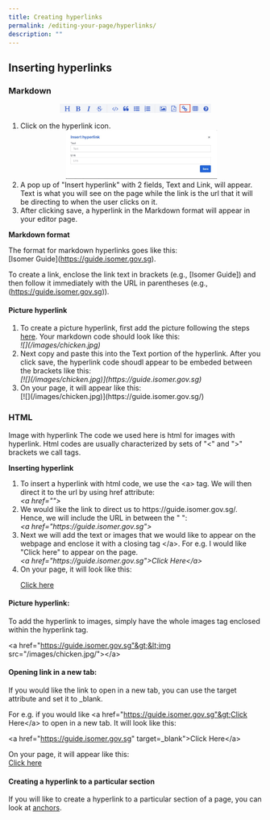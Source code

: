 ```yaml
---
title: Creating hyperlinks
permalink: /editing-your-page/hyperlinks/
description: ""
---
```

Inserting hyperlinks
--------------------

### Markdown

<center><img style="width:300px" src="/images/Toolbar%20(Link).png"></center>

<ol><li>Click on the hyperlink icon.</li>

<center><img style="width:300px" src="/images/Insert%20Hyperlink.jpg"></center>

<li>A pop up of "Insert hyperlink" with 2 fields, Text and Link, will appear. Text is what you will see on the page while the link is the url that it will be directing to when the user clicks on it.</li>

<li>After clicking save, a hyperlink in the Markdown format will appear in your editor page.</li></ol>

<b>Markdown format</b>

The format for markdown hyperlinks goes like this:<br> \[Isomer Guide\](https://guide.isomer.gov.sg).

To create a link, enclose the link text in brackets (e.g., \[Isomer Guide\]) and then follow it immediately with the URL in parentheses (e.g., (https://guide.isomer.gov.sg)).

#### Picture hyperlink

<ol><li>To create a picture hyperlink, first add the picture following the steps <a href="/editing-your-page/Images/addingimages/">here</a>. Your markdown code should look like this:<br>
<em>&#33;&#91;&#93;&#40;&#47;images&#47;chicken.jpg&#41;</em></li>

<li>Next copy and paste this into the Text portion of the hyperlink. After you click save, the hyperlink code shoudl appear to be embeded between the brackets like this:<br>
<em>&#91;&#33;&#91;&#93;&#40;&#47;images&#47;chicken.jpg&#41;&#93;&#40;https&#58;&#47;&#47;guide.isomer.gov.sg&#41;</em></li>

<li>On your page, it will appear like this:<br>
[![](/images/chicken.jpg)](https://guide.isomer.gov.sg/)</li></ol>

### HTML

Image with hyperlink
The code we used here is html for images with hyperlink. Html codes are usually characterized by sets of "&lt;" and "&gt;" brackets we call tags. <br>

<b>Inserting hyperlink</b>
<ol><li>
To insert a hyperlink with html code, we use the &lt;a&gt; tag. We will then direct it to the url by using href attribute:<br>
<em>&lt;a href=""&gt;</em>
</li>

<li>We would like the link to direct us to https&#58;&#47;&#47;guide.isomer.gov.sg/. Hence, we will include the URL in between the " ":<br>
<em>&lt;a href="https&#58;&#47;&#47;guide.isomer.gov.sg"&gt;</em>
</li>

<li>Next we will add the text or images that we would like to appear on the webpage and enclose it with a closing tag &lt;/a&gt;. For e.g. I would like "Click here" to appear on the page.<br>
<em>&lt;a href="https&#58;&#47;&#47;guide.isomer.gov.sg"&gt;Click Here&lt;/a&gt;</em>
</li>

<li>On your page, it will look like this:

<a href="https://guide.isomer.gov,.sg/">Click here</a>
</li></ol>

#### Picture hyperlink: 
To add the hyperlink to images, simply have the whole images tag enclosed within the hyperlink tag.

&lt;a href="https://guide.isomer.gov.sg"&gt;&lt;img src="/images/chicken.jpg/"&gt;&lt;/a&gt;

#### Opening link in a new tab:
If you would like the link to open in a new tab, you can use the target attribute and set it to _blank.

For e.g. if you would like &lt;a href="https://guide.isomer.gov.sg"&gt;Click Here&lt;/a&gt; to open in a new tab. It will look like this:

&lt;a href="https://guide.isomer.gov.sg" target=_blank"&gt;Click Here&lt;/a&gt;

On your page, it will appear like this:
<br>
<a href="https://guide.isomer.gov,.sg/" target="_blank">Click here</a>

####  Creating a hyperlink to a particular section
If you will like to create a hyperlink to a particular section of a page, you can look at [anchors](/editing-your-page/anchor/).